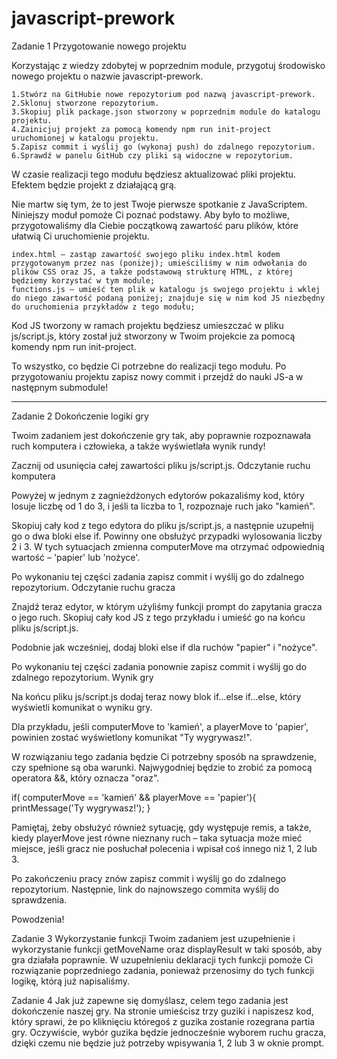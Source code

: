 # javascript-prework

Zadanie 1
Przygotowanie nowego projektu

Korzystając z wiedzy zdobytej w poprzednim module, przygotuj środowisko nowego projektu o nazwie javascript-prework.

    1.Stwórz na GitHubie nowe repozytorium pod nazwą javascript-prework.
    2.Sklonuj stworzone repozytorium.
    3.Skopiuj plik package.json stworzony w poprzednim module do katalogu projektu.
    4.Zainicjuj projekt za pomocą komendy npm run init-project uruchomionej w katalogu projektu.
    5.Zapisz commit i wyślij go (wykonaj push) do zdalnego repozytorium.
    6.Sprawdź w panelu GitHub czy pliki są widoczne w repozytorium.

W czasie realizacji tego modułu będziesz aktualizować pliki projektu. Efektem będzie projekt z działającą grą.

Nie martw się tym, że to jest Twoje pierwsze spotkanie z JavaScriptem. Niniejszy moduł pomoże Ci poznać podstawy. Aby było to możliwe, przygotowaliśmy dla Ciebie początkową zawartość paru plików, które ułatwią Ci uruchomienie projektu.

    index.html – zastąp zawartość swojego pliku index.html kodem przygotowanym przez nas (poniżej); umieściliśmy w nim odwołania do plików CSS oraz JS, a także podstawową strukturę HTML, z której będziemy korzystać w tym module;
    functions.js – umieść ten plik w katalogu js swojego projektu i wklej do niego zawartość podaną poniżej; znajduje się w nim kod JS niezbędny do uruchomienia przykładów z tego modułu;

Kod JS tworzony w ramach projektu będziesz umieszczać w pliku js/script.js, który został już stworzony w Twoim projekcie za pomocą komendy npm run init-project.

To wszystko, co będzie Ci potrzebne do realizacji tego modułu. Po przygotowaniu projektu zapisz nowy commit i przejdź do nauki JS-a w następnym submodule!

---

Zadanie 2
Dokończenie logiki gry

Twoim zadaniem jest dokończenie gry tak, aby poprawnie rozpoznawała ruch komputera i człowieka, a także wyświetlała wynik rundy!

Zacznij od usunięcia całej zawartości pliku js/script.js.
Odczytanie ruchu komputera

Powyżej w jednym z zagnieżdżonych edytorów pokazaliśmy kod, który losuje liczbę od 1 do 3, i jeśli ta liczba to 1, rozpoznaje ruch jako "kamień".

Skopiuj cały kod z tego edytora do pliku js/script.js, a następnie uzupełnij go o dwa bloki else if. Powinny one obsłużyć przypadki wylosowania liczby 2 i 3. W tych sytuacjach zmienna computerMove ma otrzymać odpowiednią wartość – 'papier' lub 'nożyce'.

Po wykonaniu tej części zadania zapisz commit i wyślij go do zdalnego repozytorium.
Odczytanie ruchu gracza

Znajdź teraz edytor, w którym użyliśmy funkcji prompt do zapytania gracza o jego ruch. Skopiuj cały kod JS z tego przykładu i umieść go na końcu pliku js/script.js.

Podobnie jak wcześniej, dodaj bloki else if dla ruchów "papier" i "nożyce".

Po wykonaniu tej części zadania ponownie zapisz commit i wyślij go do zdalnego repozytorium.
Wynik gry

Na końcu pliku js/script.js dodaj teraz nowy blok if...else if...else, który wyświetli komunikat o wyniku gry.

Dla przykładu, jeśli computerMove to 'kamień', a playerMove to 'papier', powinien zostać wyświetlony komunikat "Ty wygrywasz!".

W rozwiązaniu tego zadania będzie Ci potrzebny sposób na sprawdzenie, czy spełnione są oba warunki. Najwygodniej będzie to zrobić za pomocą operatora &&, który oznacza "oraz".

if( computerMove == 'kamień' && playerMove == 'papier'){
printMessage('Ty wygrywasz!');
}

Pamiętaj, żeby obsłużyć również sytuację, gdy występuje remis, a także, kiedy playerMove jest równe nieznany ruch – taka sytuacja może mieć miejsce, jeśli gracz nie posłuchał polecenia i wpisał coś innego niż 1, 2 lub 3.

Po zakończeniu pracy znów zapisz commit i wyślij go do zdalnego repozytorium. Następnie, link do najnowszego commita wyślij do sprawdzenia.

Powodzenia!

Zadanie 3
Wykorzystanie funkcji Twoim zadaniem jest uzupełnienie i wykorzystanie funkcji getMoveName oraz displayResult w taki sposób, aby gra działała poprawnie. W uzupełnieniu deklaracji tych funkcji pomoże Ci rozwiązanie poprzedniego zadania, ponieważ przenosimy do tych funkcji logikę, którą już napisaliśmy.

Zadanie 4
Jak już zapewne się domyślasz, celem tego zadania jest dokończenie naszej gry. Na stronie umieścisz trzy guziki i napiszesz kod, który sprawi, że po kliknięciu któregoś z guzika zostanie rozegrana partia gry. Oczywiście, wybór guzika będzie jednocześnie wyborem ruchu gracza, dzięki czemu nie będzie już potrzeby wpisywania 1, 2 lub 3 w oknie prompt.
